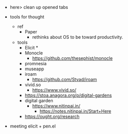 * here> clean up opened tabs
* tools for thought
    * ref 
        * Paper
            * rethinks about OS to be toward productivity.
    * tools
        * Elicit
            * 
        * Monocle
            * https://github.com/thesephist/monocle
        * promnesia
        * museapp
        * iroam
            * https://github.com/Stvad/iroam
        * vivid.so
            * https://www.vivid.so/
        * https://stoa.anagora.org/p/digital-gardens
        * digital garden
            * https://www.nitinpai.in/
                * https://notes.nitinpai.in/Start+Here
        * https://ought.org/research

* meeting elicit + pen.el 
